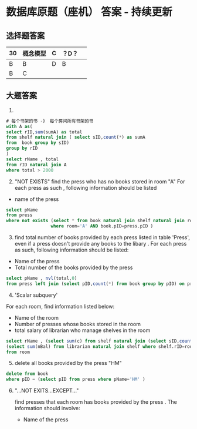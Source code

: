 # 数据库原题（座机） 答案 - 持续更新

## 选择题答案


| 30   | 概念模型 | C    | ？D？ |      |
| ---- | -------- | ---- | ----- | ---- |
| B    | B        | D    | B     |      |
| B    | C        |      |       |      |


## 大题答案

1.
```sql
# 每个书架的书 -》 每个房间所有书架的书  
with A as(
select rID,sum(sumA) as total
from shelf natural join ( select sID,count(*) as sumA
from  book group by sID)
group by rID
)
select rName , total 
from rID natural join A
where total > 2000
```



2. "NOT EXISTS" find the press who has no books stored in room "A"  For each press as such , following information should be listed 

* name of the press

```sql
select pName
from press
where not exists (select * from book natural join shelf natural join room
                 where room='A' AND book.pID=press.pID )
```



3. find total number of books provided by each press listed in table 'Press', even if a press doesn't provide any books to the libary . For each press as such, following information should be listed:

* Name of  the press
* Total number of the books provided by the press

```sql
select pName , nvl(total,0)
from press left join (select pID,count(*) from book group by pID) on press.pID = book.pID 
```



4. 'Scalar subquery' 

For each room, find information listed below:

* Name of the room
* Number of presses whose books stored in the room
* total salary of librarian who manage shelves in the room

```sql
select rName , (select sum(c) from shelf natural join (select sID,count(*) from book group by sID) where shelf.rID = room.rID ),
(select sum(nBal) from librarian natural join shelf where shelf.rID=room.rID)
from room
```



5. delete all books provided by the press "HM"

```sql
delete from book
where pID = (select pID from press where pName='HM' )
```



6. "...NOT EXITS...EXCEPT..."  

   find presses that each room has books provided by the press . The information should involve: 

   * Name of the press 

